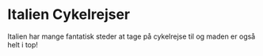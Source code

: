 # Italien Cykelrejser

Italien har mange fantatisk steder at tage på cykelrejse til og maden er også helt i top!
